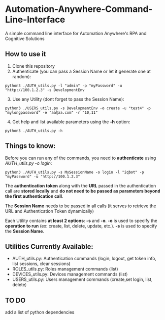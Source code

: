 # Automation-Anywhere-Command-Line-Interface
A simple command line interface for Automation Anywhere's RPA and Cognitive Solutions

## How to use it

1. Clone this repository
2. Authenticate (you can pass a Session Name or let it generate one at random):

```
python3 ./AUTH_utils.py -l "admin" -p "myPassword" -u "http://100.1.2.3" -s DevelopmentEnv
```

3. Use any Utility (dont forget to pass the Session Name):

```
python3 ./USERS_utils.py -s DevelopmentEnv -o create -u "test4" -p "mylongpassword" -e "aa@aa.com" -r "10,11"
```

4. Get help and list available parameters using the **-h** option:

```
python3 ./AUTH_utils.py -h
```

## Things to know:

Before you can run any of the commands, you need to **authenticate** using *AUTH_utils.py -o login*:

```
python3 ./AUTH_utils.py -s MySessionName -o login -l "iqbot" -p "myPassword" -u "http://100.1.2.3"
```

The **authentication token** along with the **URL** passed in the authentication call are **stored locally** and **do not need to be passed as parameters beyond the first authentication call**.

The **Session Name** needs to be passed in all calls (it serves to retrieve the URL and Authentication Token dynamically)

Each Utility contains **at least 2 options**: **-s** and **-o**. **-o** is used to specify the **operation to run** (ex: create, list, delete, update, etc.). **-s** is used to specify the **Session Name**.

## Utilities Currently Available:

* AUTH_utils.py: Authentication commands (login, logout, get token info, list sessions, clear sessions)
* ROLES_utils.py: Roles management commands (list)
* DEVICES_utils.py: Devices management commands (list)
* USERS_utils.py: Users management commands (create,set login, list, delete)


## TO DO

add a list of python dependencies
